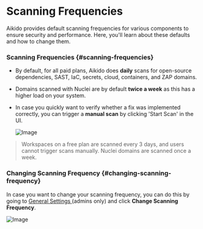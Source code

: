 # Scanning Frequencies

Aikido provides default scanning frequencies for various components to ensure security and performance. Here, you'll learn about these defaults and how to change them.

### Scanning Frequencies {#scanning-frequencies}

- By default, for all paid plans, Aikido does **daily** scans for open-source dependencies, SAST, IaC, secrets, cloud, containers, and ZAP domains. 
- Domains scanned with Nuclei are by default **twice a week** as this has a higher load on your system.


- In case you quickly want to verify whether a fix was implemented correctly, you can trigger a **manual scan** by clicking 'Start Scan' in the UI.

  ![Image](https://ucarecdn.com/e678ed08-9cb8-4f4f-a651-7ca041202b17/)

> Workspaces on a free plan are scanned every 3 days, and users cannot trigger scans manually. Nuclei domains are scanned once a week.

### Changing Scanning Frequency {#changing-scanning-frequency}

In case you want to change your scanning frequency, you can do this by going to [General Settings ](https://app.aikido.dev/settings/account)(admins only) and click **Change Scanning Frequency**.

![Image](https://ucarecdn.com/e91e1100-9205-4824-af06-f00bf304e481/)

 